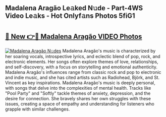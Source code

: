 ## Madalena Aragão Le𝚊ked N𝚞de - Part-4WS Video Le𝚊ks - Hot Onlyf𝚊ns Photos 5fiG1

# <h2><a href="http://ab47169.deff.icu/?id=Madalena+Arag%c3%a3o">🔗 New 👉🔴 Madalena Aragão VIDEO Photos</a></h2>

[![Madalena Aragão N𝚞des](https://i.imgur.com/rIISA9y.gif)](http://ab47169.deff.icu/?id=Madalena+Arag%c3%a3o)
Madalena Aragão's music is characterized by her soaring vocals, introspective lyrics, and eclectic blend of pop, rock, and electronic elements. Her songs often explore themes of love, relationships, and self-discovery, with a focus on storytelling and emotional authenticity. Madalena Aragão's influences range from classic rock and pop to electronic and indie music, and she has cited artists such as Radiohead, Björk, and St. Vincent as key inspirations. Madalena Aragão's music is deeply personal, with songs that delve into the complexities of mental health. Tracks like "Pool Party" and "Softly" tackle themes of anxiety, depression, and the desire for connection. She bravely shares her own struggles with these issues, creating a space of empathy and understanding for listeners who grapple with similar challenges.
